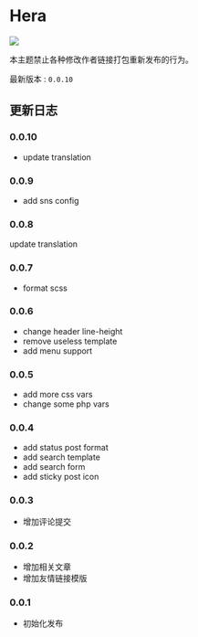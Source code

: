 # Hera

![](https://static.fatesinger.com/2024/12/2u80bhyxkmru4o9j.png)

本主题禁止各种修改作者链接打包重新发布的行为。

最新版本 : `0.0.10`

## 更新日志

### 0.0.10

- update translation

### 0.0.9

- add sns config

### 0.0.8

update translation

### 0.0.7

- format scss

### 0.0.6

- change header line-height
- remove useless template
- add menu support

### 0.0.5

- add more css vars
- change some php vars

### 0.0.4

- add status post format
- add search template
- add search form
- add sticky post icon

### 0.0.3

- 增加评论提交

### 0.0.2

- 增加相关文章
- 增加友情链接模版

### 0.0.1

- 初始化发布

